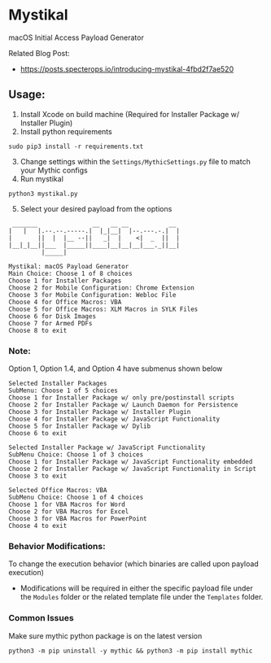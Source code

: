 # Mystikal
macOS Initial Access Payload Generator

Related Blog Post:
- https://posts.specterops.io/introducing-mystikal-4fbd2f7ae520

## Usage: 
1. Install Xcode on build machine (Required for Installer Package w/ Installer Plugin)
2. Install python requirements
```
sudo pip3 install -r requirements.txt
```
3. Change settings within the `Settings/MythicSettings.py` file to match your Mythic configs
4. Run mystikal
```
python3 mystikal.py
```
5. Select your desired payload from the options
```
 _______               __   __ __           __
|   |   |.--.--.-----.|  |_|__|  |--.---.-.|  |
|       ||  |  |__ --||   _|  |    <|  _  ||  |
|__|_|__||___  |_____||____|__|__|__|___._||__|
         |_____|
         
Mystikal: macOS Payload Generator
Main Choice: Choose 1 of 8 choices
Choose 1 for Installer Packages
Choose 2 for Mobile Configuration: Chrome Extension
Choose 3 for Mobile Configuration: Webloc File
Choose 4 for Office Macros: VBA
Choose 5 for Office Macros: XLM Macros in SYLK Files
Choose 6 for Disk Images
Choose 7 for Armed PDFs
Choose 8 to exit
```
### Note: 
Option 1, Option 1.4, and Option 4 have submenus shown below
```
Selected Installer Packages
SubMenu: Choose 1 of 5 choices
Choose 1 for Installer Package w/ only pre/postinstall scripts
Choose 2 for Installer Package w/ Launch Daemon for Persistence
Choose 3 for Installer Package w/ Installer Plugin
Choose 4 for Installer Package w/ JavaScript Functionality
Choose 5 for Installer Package w/ Dylib
Choose 6 to exit

Selected Installer Package w/ JavaScript Functionality
SubMenu Choice: Choose 1 of 3 choices
Choose 1 for Installer Package w/ JavaScript Functionality embedded
Choose 2 for Installer Package w/ JavaScript Functionality in Script
Choose 3 to exit

Selected Office Macros: VBA
SubMenu Choice: Choose 1 of 4 choices
Choose 1 for VBA Macros for Word
Choose 2 for VBA Macros for Excel
Choose 3 for VBA Macros for PowerPoint
Choose 4 to exit
```
### Behavior Modifications: 
To change the execution behavior (which binaries are called upon payload execution)
- Modifications will be required in either the specific payload file under the `Modules` folder or the related template file under the `Templates` folder.

### Common Issues
Make sure mythic python package is on the latest version
```
python3 -m pip uninstall -y mythic && python3 -m pip install mythic
```
